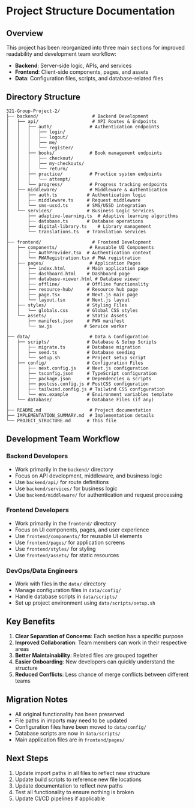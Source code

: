 # Project Structure Documentation

## Overview
This project has been reorganized into three main sections for improved readability and development team workflow:

- **Backend**: Server-side logic, APIs, and services
- **Frontend**: Client-side components, pages, and assets
- **Data**: Configuration files, scripts, and database-related files

## Directory Structure

```
321-Group-Project-2/
├── backend/                    # Backend Development
│   ├── api/                    # API Routes & Endpoints
│   │   ├── auth/              # Authentication endpoints
│   │   │   ├── login/
│   │   │   ├── logout/
│   │   │   ├── me/
│   │   │   └── register/
│   │   ├── books/             # Book management endpoints
│   │   │   ├── checkout/
│   │   │   ├── my-checkouts/
│   │   │   └── return/
│   │   ├── practice/          # Practice system endpoints
│   │   │   └── attempt/
│   │   └── progress/          # Progress tracking endpoints
│   ├── middleware/            # Middleware & Authentication
│   │   ├── auth.ts           # Authentication logic
│   │   ├── middleware.ts     # Request middleware
│   │   └── sms-ussd.ts       # SMS/USSD integration
│   └── services/             # Business Logic Services
│       ├── adaptive-learning.ts  # Adaptive learning algorithms
│       ├── database.ts       # Database operations
│       ├── digital-library.ts    # Library management
│       └── translations.ts   # Translation services
│
├── frontend/                   # Frontend Development
│   ├── components/            # Reusable UI Components
│   │   ├── AuthProvider.tsx  # Authentication context
│   │   └── PWARegistration.tsx # PWA registration
│   ├── pages/                 # Application Pages
│   │   ├── index.html        # Main application page
│   │   ├── dashboard.html    # Dashboard page
│   │   ├── database-viewer.html # Database viewer
│   │   ├── offline/          # Offline functionality
│   │   ├── resource-hub/     # Resource hub page
│   │   ├── page.tsx          # Next.js main page
│   │   └── layout.tsx        # Next.js layout
│   ├── styles/               # Styling Files
│   │   └── globals.css       # Global CSS styles
│   └── assets/               # Static Assets
│       ├── manifest.json     # PWA manifest
│       └── sw.js            # Service worker
│
├── data/                      # Data & Configuration
│   ├── scripts/              # Database & Setup Scripts
│   │   ├── migrate.ts        # Database migration
│   │   ├── seed.ts           # Database seeding
│   │   └── setup.sh          # Project setup script
│   ├── config/               # Configuration Files
│   │   ├── next.config.js    # Next.js configuration
│   │   ├── tsconfig.json     # TypeScript configuration
│   │   ├── package.json      # Dependencies & scripts
│   │   ├── postcss.config.js # PostCSS configuration
│   │   ├── tailwind.config.js # Tailwind CSS configuration
│   │   └── env.example       # Environment variables template
│   └── database/             # Database Files (if any)
│
├── README.md                  # Project documentation
├── IMPLEMENTATION_SUMMARY.md  # Implementation details
└── PROJECT_STRUCTURE.md      # This file
```

## Development Team Workflow

### Backend Developers
- Work primarily in the `backend/` directory
- Focus on API development, middleware, and business logic
- Use `backend/api/` for route definitions
- Use `backend/services/` for business logic
- Use `backend/middleware/` for authentication and request processing

### Frontend Developers
- Work primarily in the `frontend/` directory
- Focus on UI components, pages, and user experience
- Use `frontend/components/` for reusable UI elements
- Use `frontend/pages/` for application screens
- Use `frontend/styles/` for styling
- Use `frontend/assets/` for static resources

### DevOps/Data Engineers
- Work with files in the `data/` directory
- Manage configuration files in `data/config/`
- Handle database scripts in `data/scripts/`
- Set up project environment using `data/scripts/setup.sh`

## Key Benefits

1. **Clear Separation of Concerns**: Each section has a specific purpose
2. **Improved Collaboration**: Team members can work in their respective areas
3. **Better Maintainability**: Related files are grouped together
4. **Easier Onboarding**: New developers can quickly understand the structure
5. **Reduced Conflicts**: Less chance of merge conflicts between different teams

## Migration Notes

- All original functionality has been preserved
- File paths in imports may need to be updated
- Configuration files have been moved to `data/config/`
- Database scripts are now in `data/scripts/`
- Main application files are in `frontend/pages/`

## Next Steps

1. Update import paths in all files to reflect new structure
2. Update build scripts to reference new file locations
3. Update documentation to reflect new paths
4. Test all functionality to ensure nothing is broken
5. Update CI/CD pipelines if applicable
